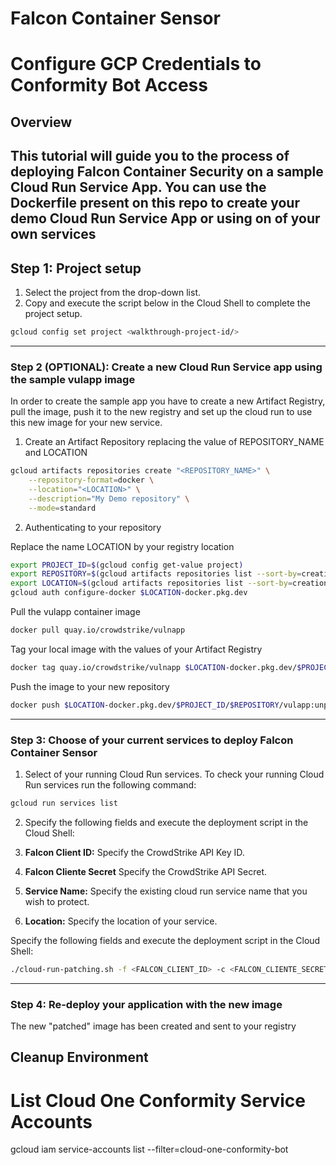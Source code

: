 # Falcon Container Sensor

# Configure GCP Credentials to Conformity Bot Access

## Overview

<walkthrough-tutorial-duration duration="20"></walkthrough-tutorial-duration>

This tutorial will guide you to the process of deploying Falcon Container Security on a sample Cloud Run Service App. You can use the Dockerfile present on this repo to create your demo Cloud Run Service App or using on of your own services
--------------------------------

## Step 1: Project setup

1. Select the project from the drop-down list.
2. Copy and execute the script below in the Cloud Shell to complete the project setup.

<walkthrough-project-setup></walkthrough-project-setup>

```sh
gcloud config set project <walkthrough-project-id/>
```

--------------------------------

### Step 2 (OPTIONAL): Create a new Cloud Run Service app using the sample vulapp image

In order to create the sample app you have to create a new Artifact Registry, pull the image, push it to the new registry and set up the cloud run to use this new image for your new service.

1. Create an Artifact Repository replacing the value of REPOSITORY_NAME and LOCATION

```sh
gcloud artifacts repositories create "<REPOSITORY_NAME>" \
    --repository-format=docker \
    --location="<LOCATION>" \
    --description="My Demo repository" \
    --mode=standard
```

2. Authenticating to your repository

Replace the name LOCATION by your registry location

```sh
export PROJECT_ID=$(gcloud config get-value project)
export REPOSITORY=$(gcloud artifacts repositories list --sort-by=creationTime --limit=1 --format="value(name)")
export LOCATION=$(gcloud artifacts repositories list --sort-by=creationTime --limit=1 --format="value(LOCATION)")
gcloud auth configure-docker $LOCATION-docker.pkg.dev
```

Pull the vulapp container image

```sh
docker pull quay.io/crowdstrike/vulnapp
```

Tag your local image with the values of your Artifact Registry

```sh
docker tag quay.io/crowdstrike/vulnapp $LOCATION-docker.pkg.dev/$PROJECT_ID/$REPOSITORY/vulapp:unpatched
```

Push the image to your new repository

```sh
docker push $LOCATION-docker.pkg.dev/$PROJECT_ID/$REPOSITORY/vulapp:unpatched
```

--------------------------------

### Step 3: Choose of your current services to deploy Falcon Container Sensor

1. Select of your running Cloud Run services. To check your running Cloud Run services run the following command:

```sh
gcloud run services list
```

2. Specify the following fields and execute the deployment script in the Cloud Shell:

1. **Falcon Client ID:** Specify the CrowdStrike API Key ID.
1. **Falcon Cliente Secret** Specify the CrowdStrike API Secret.
1. **Service Name:** Specify the existing cloud run service name that you wish to protect.
1. **Location:** Specify the location of your service.

Specify the following fields and execute the deployment script in the Cloud Shell:

```sh
./cloud-run-patching.sh -f <FALCON_CLIENT_ID> -c <FALCON_CLIENTE_SECRET> -s <SERVICE_NAME> -r <LOCATION>
```

--------------------------------

### Step 4: Re-deploy your application with the new image

The new "patched" image has been created and sent to your registry


## Cleanup Environment

# List Cloud One Conformity Service Accounts

gcloud iam service-accounts list --filter=cloud-one-conformity-bot
